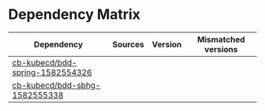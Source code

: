 # Dependency Matrix

Dependency | Sources | Version | Mismatched versions
---------- | ------- | ------- | -------------------
[cb-kubecd/bdd-spring-1582554326](https://github.com/cb-kubecd/bdd-spring-1582554326.git) |  | []() | 
[cb-kubecd/bdd-sbhg-1582555338](https://github.com/cb-kubecd/bdd-sbhg-1582555338.git) |  | []() | 
